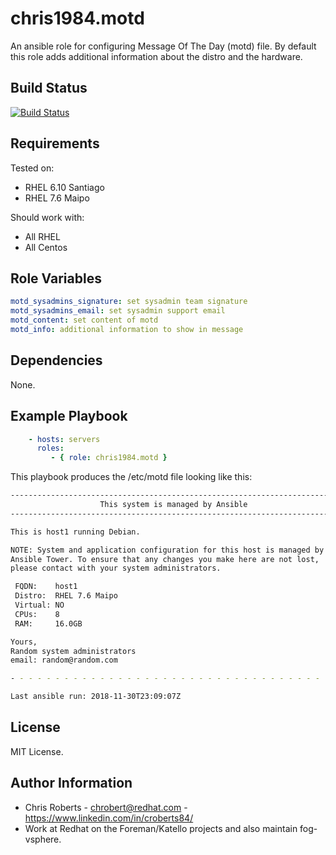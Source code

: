 chris1984.motd
===============

An ansible role for configuring Message Of The Day (motd) file. By default this role adds additional information about the distro and the hardware.

Build Status
------------
[![Build Status](https://travis-ci.org/chris1984/motd.svg?branch=master)](https://travis-ci.org/chris1984/motd)

Requirements
------------

Tested on:

- RHEL 6.10 Santiago
- RHEL 7.6 Maipo

Should work with:

- All RHEL
- All Centos

Role Variables
--------------

```yaml
motd_sysadmins_signature: set sysadmin team signature
motd_sysadmins_email: set sysadmin support email
motd_content: set content of motd
motd_info: additional information to show in message
```

Dependencies
------------

None.

Example Playbook
----------------

```yaml
    - hosts: servers
      roles:
         - { role: chris1984.motd }
```

This playbook produces the /etc/motd file looking like this:

```bash
--------------------------------------------------------------------------
                    This system is managed by Ansible
--------------------------------------------------------------------------

This is host1 running Debian.

NOTE: System and application configuration for this host is managed by
Ansible Tower. To ensure that any changes you make here are not lost,
please contact with your system administrators.

 FQDN:    host1
 Distro:  RHEL 7.6 Maipo
 Virtual: NO
 CPUs:    8
 RAM:     16.0GB

Yours,
Random system administrators
email: random@random.com

- - - - - - - - - - - - - - - - - - - - - - - - - - - - - - - - - - - - - -

Last ansible run: 2018-11-30T23:09:07Z
```

License
-------

MIT License.

Author Information
------------------

- Chris Roberts - chrobert@redhat.com - https://www.linkedin.com/in/croberts84/
- Work at Redhat on the Foreman/Katello projects and also maintain fog-vsphere.
